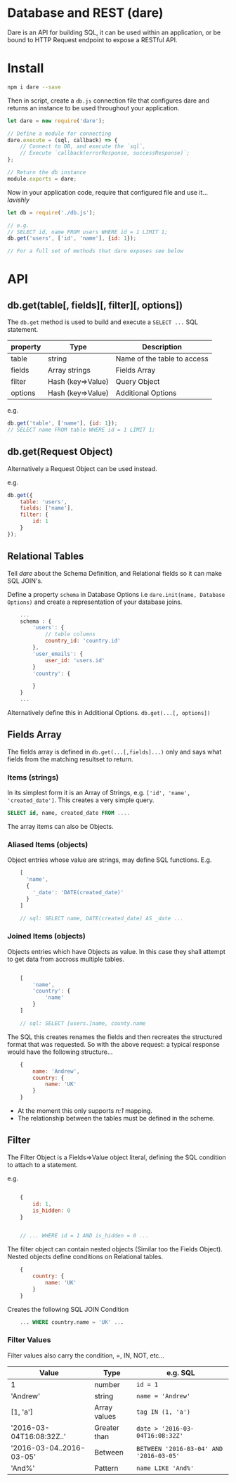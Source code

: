 # Database and REST (dare)

Dare is an API for building SQL, it can be used within an application, or be bound to HTTP Request endpoint to expose a RESTful API.

# Install

```bash
npm i dare --save
```

Then in script, create a `db.js` connection file that configures dare and returns an instance to be used throughout your application.

```javascript
let dare = new require('dare');

// Define a module for connecting
dare.execute = (sql, callback) => {
	// Connect to DB, and execute the `sql`,
	// Execute `callback(errorResponse, successResponse)`;
};

// Return the db instance
module.exports = dare;
```

Now in your application code, require that configured file and use it... *lavishly*


```javascript
let db = require('./db.js');

// e.g.
// SELECT id, name FROM users WHERE id = 1 LIMIT 1;
db.get('users', ['id', 'name'], {id: 1});

// For a full set of methods that dare exposes see below
```


# API

## db.get(table[, fields][, filter][, options])

The `db.get` method is used to build and execute a `SELECT ...` SQL statement.

| property | Type              | Description
|----------|-------------------|----------------
| table    | string            | Name of the table to access
| fields   | Array strings     | Fields Array
| filter   | Hash (key=>Value) | Query Object
| options  | Hash (key=>Value) | Additional Options

e.g.

```javascript
db.get('table', ['name'], {id: 1});
// SELECT name FROM table WHERE id = 1 LIMIT 1;
```

## db.get(Request Object)

Alternatively a Request Object can be used instead.

e.g.

```javascript
db.get({
	table: 'users',
	fields: ['name'],
	filter: {
		id: 1
	}
});
```

## Relational Tables

Tell *dare* about the Schema Definition, and Relational fields so it can make SQL JOIN's.

Define a property `schema` in Database Options i.e `dare.init(name, Database Options)` and create a representation of your database joins.


```javascript
	...
	schema : {
		'users': {
			// table columns
			country_id: 'country.id'
		},
		'user_emails': {
			user_id: 'users.id'
		}
		'country': {

		}
	}
	...
```

Alternatively define this in Additional Options. `db.get(...[, options])`

## Fields Array

The fields array is defined in `db.get(...[,fields]...)` only and says what fields from the matching resultset to return.

### Items (strings)

In its simplest form it is an Array of Strings, e.g. `['id', 'name', 'created_date']`. This creates a very simple query.

```sql
SELECT id, name, created_date FROM ....
```

The array items can also be Objects.

### Aliased Items (objects)

Object entries whose value are strings, may define SQL functions. E.g. 

```javascript
	[
	  'name',
	  {
	  	'_date': 'DATE(created_date)'
	  }
	]

	// sql: SELECT name, DATE(created_date) AS _date ...
```

### Joined Items (objects)

Objects entries which have Objects as value. In this case they shall attempt to get data from accross multiple tables.

```javascript

	[
		'name',
		'country': {
			'name'
		}
	]

	// sql: SELECT [users.]name, county.name
```

The SQL this creates renames the fields and then recreates the structured format that was requested. So with the above request: a typical response would have the following structure...

```javascript
	{
		name: 'Andrew',
		country: {
			name: 'UK'
		}
	}
```

- At the moment this only supports *n:1* mapping.
- The relationship between the tables must be defined in the scheme.


## Filter

The Filter Object is a Fields=>Value object literal, defining the SQL condition to attach to a statement.

e.g.

```javascript

	{
		id: 1,
		is_hidden: 0
	}


	// ... WHERE id = 1 AND is_hidden = 0 ...
```

The filter object can contain nested objects (Similar too the Fields Object). Nested objects define conditions on Relational tables.

```javascript
	{
		country: {
			name: 'UK'
		}
	}
```

Creates the following SQL JOIN Condition

```sql
	... WHERE country.name = 'UK' ...
```

### Filter Values

Filter values also carry the condition, =, IN, NOT, etc...

| Value                     | Type           | e.g. SQL
|---------------------------|----------------|----------------
| 1                         | number         | `id = 1`
| 'Andrew'                  | string         | `name = 'Andrew'`
| [1, 'a']                  | Array values   | `tag IN (1, 'a')`
| '2016-03-04T16:08:32Z..'  | Greater than   | `date > '2016-03-04T16:08:32Z'`
| '2016-03-04..2016-03-05'  | Between        | `BETWEEN '2016-03-04' AND '2016-03-05'`
| 'And%'	                | Pattern        | `name LIKE 'And%'`

